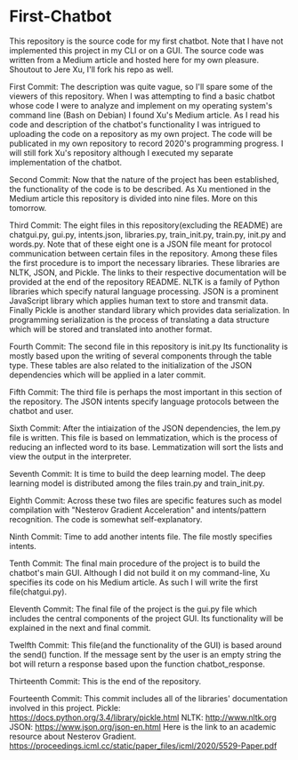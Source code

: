 # First-Chatbot
This repository is the source code for my first chatbot. Note that I have not implemented this project in my CLI or on a GUI. The source code was written from a Medium article and hosted here for my own pleasure. Shoutout to Jere Xu, I'll fork his repo as well.

First Commit:
The description was quite vague, so I'll spare some of the viewers of this repository. When I was attempting to find a basic chatbot whose code I were to analyze and implement on my operating system's command line (Bash on Debian) I found Xu's Medium article. As I read his code and description of the chatbot's functionality I was intrigued to uploading the code on a repository as my own project. The code will be publicated in my own repository to record 2020's programming progress. I will still fork Xu's repository although I executed my separate implementation of the chatbot.

Second Commit:
Now that the nature of the project has been established, the functionality of the code is to be described. As Xu mentioned in the Medium article this repository is divided into nine files. More on this tomorrow.

Third Commit:
The eight files in this repository(excluding the README) are chatgui.py, gui.py, intents.json, libraries.py, train_init.py, train.py, init.py and words.py. Note that of these eight one is a JSON file meant for protocol communication between certain files in the repository. Among these files the first procedure is to import the necessary libraries. These libraries are NLTK, JSON, and Pickle. The links to their respective documentation will be provided at the end of the repository README. NLTK is a family of Python libraries which specify natural language processing. JSON is a prominent JavaScript library which applies human text to store and transmit data. Finally Pickle is another standard library which provides data serialization. In programming serialization is the process of translating a data structure which will be stored and translated into another format.

Fourth Commit:
The second file in this repository is init.py Its functionality is mostly based upon the writing of several components through the table type. These tables are also related to the initialization of the JSON dependencies which will be applied in a later commit.

Fifth Commit:
The third file is perhaps the most important in this section of the repository. The JSON intents specify language protocols between the chatbot and user.

Sixth Commit:
After the intiaization of the JSON dependencies, the lem.py file is written. This file is based on lemmatization, which is the process of reducing an inflected word to its base. Lemmatization will sort the lists and view the output in the interpreter.

Seventh Commit:
It is time to build the deep learning model. The deep learning model is distributed among the files train.py and train_init.py.

Eighth Commit:
Across these two files are specific features such as model compilation with "Nesterov Gradient Acceleration" and intents/pattern recognition. The code is somewhat self-explanatory.

Ninth Commit:
Time to add another intents file. The file mostly specifies intents.

Tenth Commit:
The final main procedure of the project is to build the chatbot's main GUI. Although I did not build it on my command-line, Xu specifies its code on his Medium article. As such I will write the first file(chatgui.py).

Eleventh Commit:
The final file of the project is the gui.py file which includes the central components of the project GUI. Its functionality will be explained in the next and final commit.

Twelfth Commit:
This file(and the functionality of the GUI) is based around the send() function. If the message sent by the user is an empty string the bot will return a response based upon the function chatbot_response.

Thirteenth Commit:
This is the end of the repository.

Fourteenth Commit:
This commit includes all of the  libraries' documentation involved in this project.
Pickle: https://docs.python.org/3.4/library/pickle.html
NLTK:   http://www.nltk.org
JSON:   https://www.json.org/json-en.html
Here is the link to an academic resource about Nesterov Gradient.
https://proceedings.icml.cc/static/paper_files/icml/2020/5529-Paper.pdf

